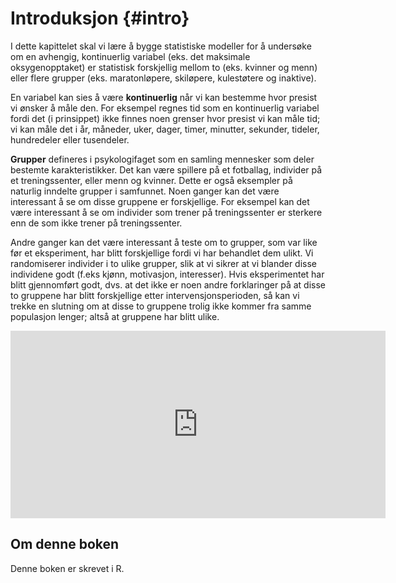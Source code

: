 # Introduksjon {#intro}

I dette kapittelet skal vi lære å bygge statistiske modeller for å undersøke om en avhengig, kontinuerlig variabel (eks. det maksimale oksygenopptaket) er statistisk forskjellig mellom to (eks. kvinner og menn) eller flere grupper (eks. maratonløpere, skiløpere, kulestøtere og inaktive).

En variabel kan sies å være **kontinuerlig** når vi kan bestemme hvor presist vi ønsker å måle den. For eksempel regnes tid som en kontinuerlig variabel fordi det (i prinsippet) ikke finnes noen grenser hvor presist vi kan måle tid; vi kan måle det i år, måneder, uker, dager, timer, minutter, sekunder, tideler, hundredeler eller tusendeler.


**Grupper** defineres i psykologifaget som en samling mennesker som deler bestemte karakteristikker. Det kan være spillere på et fotballag, individer på et treningssenter, eller menn og kvinner. Dette er også eksempler på naturlig inndelte grupper i samfunnet. Noen ganger kan det være interessant å se om disse gruppene er forskjellige. For eksempel kan det være interessant å se om individer som trener på treningssenter er sterkere enn de som ikke trener på treningssenter.

Andre ganger kan det være interessant å teste om to grupper, som var like før et eksperiment, har blitt forskjellige fordi vi har behandlet dem ulikt. Vi randomiserer individer i to ulike grupper, slik at vi sikrer at vi blander disse individene godt (f.eks kjønn, motivasjon, interesser). Hvis eksperimentet har blitt gjennomført godt, dvs. at det ikke er noen andre forklaringer på at disse to gruppene har blitt forskjellige etter intervensjonsperioden, så kan vi trekke en slutning om at disse to gruppene trolig ikke kommer fra samme populasjon lenger; altså at gruppene har blitt ulike.


<iframe width="600" height="300" src="https://www.youtube.com/embed/jV5d3V31PCA" title="YouTube video player" frameborder="0" allow="accelerometer; autoplay; clipboard-write; encrypted-media; gyroscope; picture-in-picture" allowfullscreen></iframe>

## Om denne boken
Denne boken er skrevet i R.

